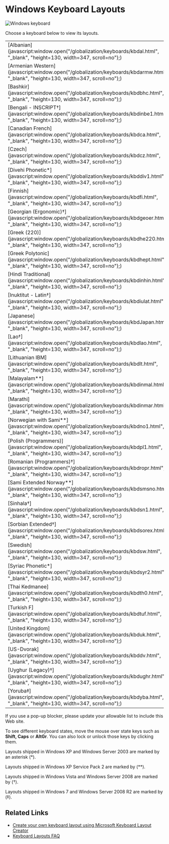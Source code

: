 

# Windows Keyboard Layouts

![Windows keyboard](/media/hubs/globalization/IC381691.jpg "Windows keyboard")

Choose a keyboard below to view its layouts.

|         |         |         |         |         |
|---------|---------|---------|---------|---------|
| [Albanian](javascript:window.open("/globalization/keyboards/kbdal.html", "_blank", "height=130, width=347, scroll=no");) | [Arabic (101)](javascript:window.open("/globalization/keyboards/kbda1.html", "_blank", "height=130, width=347, scroll=no");) | [Arabic (102)](javascript:window.open("/globalization/keyboards/kbda2.html", "_blank", "height=130, width=347, scroll=no");) | [Arabic (102) AZERTY](javascript:window.open("/globalization/keyboards/kbda3.html", "_blank", "height=130, width=347, scroll=no");) | [Armenian Eastern](javascript:window.open("/globalization/keyboards/kbdarme.html", "_blank", "height=130, width=347, scroll=no");) |
| [Armenian Western](javascript:window.open("/globalization/keyboards/kbdarmw.html", "_blank", "height=130, width=347, scroll=no");) | [Assamese - INSCRIPT†](javascript:window.open("/globalization/keyboards/kbdinasa.html", "_blank", "height=130, width=347, scroll=no");) | [Azeri Cyrillic](javascript:window.open("/globalization/keyboards/kbdaze.html", "_blank", "height=130, width=347, scroll=no");) | [Azeri Latin](javascript:window.open("/globalization/keyboards/kbdazel.html", "_blank", "height=130, width=347, scroll=no");) | [Bashkir†](javascript:window.open("/globalization/keyboards/kbdbash.html", "_blank", "height=130, width=347, scroll=no");) |
| [Bashkir](javascript:window.open("/globalization/keyboards/kbdbhc.html", "_blank", "height=130, width=347, scroll=no");) | [Belarusian](javascript:window.open("/globalization/keyboards/kbdblr.html", "_blank", "height=130, width=347, scroll=no");) | [Belgian (Comma)](javascript:window.open("/globalization/keyboards/kbdbene.html", "_blank", "height=130, width=347, scroll=no");) | [Belgian French](javascript:window.open("/globalization/keyboards/kbdbe.html", "_blank", "height=130, width=347, scroll=no");) | [Bengali](javascript:window.open("/globalization/keyboards/kbdinben.html", "_blank", "height=130, width=347, scroll=no");) |
| [Bengali - INSCRIPT†](javascript:window.open("/globalization/keyboards/kbdinbe1.html", "_blank", "height=130, width=347, scroll=no");) | [Bengali - INSCRIPT (Legacy)**](javascript:window.open("/globalization/keyboards/kbdinbe1.html", "_blank", "height=130, width=347, scroll=no");) | [Bulgarian (Phonetic Traditional)‡](javascript:window.open("/globalization/keyboards/kbdbgph1.html", "_blank", "height=130, width=347, scroll=no");) | [Bulgarian (Phonetic)†](javascript:window.open("/globalization/keyboards/kbdbgph.html", "_blank", "height=130, width=347, scroll=no");) | [Bulgarian (Typewriter)†](javascript:window.open("/globalization/keyboards/kbdbu.html", "_blank", "height=130, width=347, scroll=no");) |
| [Canadian French](javascript:window.open("/globalization/keyboards/kbdca.html", "_blank", "height=130, width=347, scroll=no");) | [Canadian French (Legacy)](javascript:window.open("/globalization/keyboards/kbdfc.html", "_blank", "height=130, width=347, scroll=no");) | [Canadian Multilingual Standard](javascript:window.open("/globalization/keyboards/kbdcan.html", "_blank", "height=130, width=347, scroll=no");) | [Chinese Bopomofo IME](javascript:window.open("/globalization/keyboards/kbdTCBO.html", "_blank", "height=130, width=347, scroll=no");) | [Chinese ChaJei IME](javascript:window.open("/globalization/keyboards/kbdTCCJ.html", "_blank", "height=130, width=347, scroll=no");) | 
| [Czech](javascript:window.open("/globalization/keyboards/kbdcz.html", "_blank", "height=130, width=347, scroll=no");) | [Czech (QWERTY)](javascript:window.open("/globalization/keyboards/kbdcz1.html", "_blank", "height=130, width=347, scroll=no");) | [Czech Programmers](javascript:window.open("/globalization/keyboards/kbdcz2.html", "_blank", "height=130, width=347, scroll=no");) | [Danish](javascript:window.open("/globalization/keyboards/kbdda.html", "_blank", "height=130, width=347, scroll=no");) | [Devanagari - INSCRIPT](javascript:window.open("/globalization/keyboards/kbdindev.html", "_blank", "height=130, width=347, scroll=no");) |
| [Divehi Phonetic*](javascript:window.open("/globalization/keyboards/kbddiv1.html", "_blank", "height=130, width=347, scroll=no");) | [Divehi Typewriter*](javascript:window.open("/globalization/keyboards/kbddiv2.html", "_blank", "height=130, width=347, scroll=no");) | [Dutch](javascript:window.open("/globalization/keyboards/kbdne.html", "_blank", "height=130, width=347, scroll=no");) | [Estonian](javascript:window.open("/globalization/keyboards/kbdest.html", "_blank", "height=130, width=347, scroll=no");) | [Faeroese](javascript:window.open("/globalization/keyboards/kbdfo.html", "_blank", "height=130, width=347, scroll=no");) |
| [Finnish](javascript:window.open("/globalization/keyboards/kbdfi.html", "_blank", "height=130, width=347, scroll=no");) | [Finnish with Sami**](javascript:window.open("/globalization/keyboards/kbdfi1.html", "_blank", "height=130, width=347, scroll=no");) | [French](javascript:window.open("/globalization/keyboards/kbdfr.html", "_blank", "height=130, width=347, scroll=no");) | [Gaelic](javascript:window.open("/globalization/keyboards/kbdgae.html", "_blank", "height=130, width=347, scroll=no");) | [Georgian](javascript:window.open("/globalization/keyboards/kbdgeo.html", "_blank", "height=130, width=347, scroll=no");) |
| [Georgian (Ergonomic)†](javascript:window.open("/globalization/keyboards/kbdgeoer.html", "_blank", "height=130, width=347, scroll=no");) | [Georgian (QWERTY)†](javascript:window.open("/globalization/keyboards/kbdgeoqw.html", "_blank", "height=130, width=347, scroll=no");) | [German](javascript:window.open("/globalization/keyboards/kbdgr.html", "_blank", "height=130, width=347, scroll=no");) | [German (IBM)](javascript:window.open("/globalization/keyboards/kbdgr1.html", "_blank", "height=130, width=347, scroll=no");) | [Greek](javascript:window.open("/globalization/keyboards/kbdhe.html", "_blank", "height=130, width=347, scroll=no");) |
| [Greek (220)](javascript:window.open("/globalization/keyboards/kbdhe220.html", "_blank", "height=130, width=347, scroll=no");) | [Greek (220) Latin](javascript:window.open("/globalization/keyboards/kbdhela2.html", "_blank", "height=130, width=347, scroll=no");) | [Greek (319)](javascript:window.open("/globalization/keyboards/kbdhe319.html", "_blank", "height=130, width=347, scroll=no");) | [Greek (319) Latin](javascript:window.open("/globalization/keyboards/kbdhela3.html", "_blank", "height=130, width=347, scroll=no");) | [Greek Latin](javascript:window.open("/globalization/keyboards/kbdgkl.html", "_blank", "height=130, width=347, scroll=no");) |
| [Greek Polytonic](javascript:window.open("/globalization/keyboards/kbdhept.html", "_blank", "height=130, width=347, scroll=no");) | [Greenlandic†](javascript:window.open("/globalization/keyboards/kbdgrlnd.html", "_blank", "height=130, width=347, scroll=no");) | [Gujarati*](javascript:window.open("/globalization/keyboards/kbdinguj.html", "_blank", "height=130, width=347, scroll=no");) | [Hausa‡](javascript:window.open("/globalization/keyboards/kbdhau.html", "_blank", "height=130, width=347, scroll=no");) | [Hebrew](javascript:window.open("/globalization/keyboards/kbdheb.html", "_blank", "height=130, width=347, scroll=no");) |
| [Hindi Traditional](javascript:window.open("/globalization/keyboards/kbdinhin.html", "_blank", "height=130, width=347, scroll=no");) | [Hungarian](javascript:window.open("/globalization/keyboards/kbdhu.html", "_blank", "height=130, width=347, scroll=no");) | [Hungarian 101-key](javascript:window.open("/globalization/keyboards/kbdhu1.html", "_blank", "height=130, width=347, scroll=no");) | [Icelandic](javascript:window.open("/globalization/keyboards/kbdic.html", "_blank", "height=130, width=347, scroll=no");) | [Igbo‡](javascript:window.open("/globalization/keyboards/kbdibo.html", "_blank", "height=130, width=347, scroll=no");) |
| [Inuktitut - Latin†](javascript:window.open("/globalization/keyboards/kbdiulat.html", "_blank", "height=130, width=347, scroll=no");) | [Inuktitut - Naqittuat†](javascript:window.open("/globalization/keyboards/kbdinuk2.html", "_blank", "height=130, width=347, scroll=no");) | [Irish](javascript:window.open("/globalization/keyboards/kbdir.html", "_blank", "height=130, width=347, scroll=no");) | [Italian](javascript:window.open("/globalization/keyboards/kbdit.html", "_blank", "height=130, width=347, scroll=no");) | [Italian (142)](javascript:window.open("/globalization/keyboards/kbdit142.html", "_blank", "height=130, width=347, scroll=no");) |
| [Japanese](javascript:window.open("/globalization/keyboards/kbdJapan.html", "_blank", "height=130, width=347, scroll=no");) | [Kannada*](javascript:window.open("/globalization/keyboards/kbdinkan.html", "_blank", "height=130, width=347, scroll=no");) | [Kazakh](javascript:window.open("/globalization/keyboards/kbdkaz.html", "_blank", "height=130, width=347, scroll=no");) | [Korean](javascript:window.open("/globalization/keyboards/kbdKorea.html", "_blank", "height=130, width=347, scroll=no");) | [Kyrgyz (Cyrillic)*](javascript:window.open("/globalization/keyboards/kbdKyr.html", "_blank", "height=130, width=347, scroll=no");) |
| [Lao†](javascript:window.open("/globalization/keyboards/kbdlao.html", "_blank", "height=130, width=347, scroll=no");) | [Latin American](javascript:window.open("/globalization/keyboards/kbdla.html", "_blank", "height=130, width=347, scroll=no");) | [Latvian](javascript:window.open("/globalization/keyboards/kbdlv.html", "_blank", "height=130, width=347, scroll=no");) | [Latvian (QWERTY)](javascript:window.open("/globalization/keyboards/kbdlv1.html", "_blank", "height=130, width=347, scroll=no");) | [Lithuanian](javascript:window.open("/globalization/keyboards/kbdlt1.html", "_blank", "height=130, width=347, scroll=no");) 
| [Lithuanian IBM](javascript:window.open("/globalization/keyboards/kbdlt.html", "_blank", "height=130, width=347, scroll=no");) | [Lithuanian Standard†](javascript:window.open("/globalization/keyboards/kbdlt2.html", "_blank", "height=130, width=347, scroll=no");) | [Luxembourgish†](javascript:window.open("/globalization/keyboards/kbdsf.html", "_blank", "height=130, width=347, scroll=no");) | [Macedonian (FYROM)](javascript:window.open("/globalization/keyboards/kbdmac.html", "_blank", "height=130, width=347, scroll=no");) | [Macedonian (FYROM) - Standard†](javascript:window.open("/globalization/keyboards/kbdmacst.html", "_blank", "height=130, width=347, scroll=no");) |
| [Malayalam**](javascript:window.open("/globalization/keyboards/kbdinmal.html", "_blank", "height=130, width=347, scroll=no");) | [Maori**](javascript:window.open("/globalization/keyboards/kbdmaori.html", "_blank", "height=130, width=347, scroll=no");) | [Maltese 47**](javascript:window.open("/globalization/keyboards/kbdmlt47.html", "_blank", "height=130, width=347, scroll=no");) | [Maltese 48**](javascript:window.open("/globalization/keyboards/kbdmlt48.html", "_blank", "height=130, width=347, scroll=no");) | [Maori†](javascript:window.open("/globalization/keyboards/kbdmaori.html", "_blank", "height=130, width=347, scroll=no");) |
| [Marathi](javascript:window.open("/globalization/keyboards/kbdinmar.html", "_blank", "height=130, width=347, scroll=no");) | [Mongolian (Cyrillic)*](javascript:window.open("/globalization/keyboards/kbdmon.html", "_blank", "height=130, width=347, scroll=no");) | [Mongolian (Mongolian Script)†](javascript:window.open("/globalization/keyboards/kbdmonmo.html", "_blank", "height=130, width=347, scroll=no");) | [Nepali†](javascript:window.open("/globalization/keyboards/kbdnepr.html", "_blank", "height=130, width=347, scroll=no");) | [Norwegian](javascript:window.open("/globalization/keyboards/kbdno.html", "_blank", "height=130, width=347, scroll=no");) |
| [Norwegian with Sami**](javascript:window.open("/globalization/keyboards/kbdno1.html", "_blank", "height=130, width=347, scroll=no");) | [Oriya†](javascript:window.open("/globalization/keyboards/kbdinori.html", "_blank", "height=130, width=347, scroll=no");) | [Pashto (Afghanistan)†](javascript:window.open("/globalization/keyboards/kbdpash.html", "_blank", "height=130, width=347, scroll=no");) | [Persian](javascript:window.open("/globalization/keyboards/kbdfa.html", "_blank", "height=130, width=347, scroll=no");) | [Polish (214)](javascript:window.open("/globalization/keyboards/kbdpl.html", "_blank", "height=130, width=347, scroll=no");) |
| [Polish (Programmers)](javascript:window.open("/globalization/keyboards/kbdpl1.html", "_blank", "height=130, width=347, scroll=no");) | [Portuguese](javascript:window.open("/globalization/keyboards/kbdpo.html", "_blank", "height=130, width=347, scroll=no");) | [Portuguese (Brazilian ABNT)](javascript:window.open("/globalization/keyboards/kbdbr.html", "_blank", "height=130, width=347, scroll=no");) | [Punjabi (Gurmukhi)*](javascript:window.open("/globalization/keyboards/kbdinpun.html", "_blank", "height=130, width=347, scroll=no");) | [Romanian (Legacy)](javascript:window.open("/globalization/keyboards/kbdro.html", "_blank", "height=130, width=347, scroll=no");) |
| [Romanian (Programmers)†](javascript:window.open("/globalization/keyboards/kbdropr.html", "_blank", "height=130, width=347, scroll=no");) | [Romanian (Standard)†](javascript:window.open("/globalization/keyboards/kbdrost.html", "_blank", "height=130, width=347, scroll=no");) | [Russian](javascript:window.open("/globalization/keyboards/kbdru.html", "_blank", "height=130, width=347, scroll=no");) | [Russian (Typewriter)](javascript:window.open("/globalization/keyboards/kbdru1.html", "_blank", "height=130, width=347, scroll=no");) | [Sami Extended Finland-Sweden**](javascript:window.open("/globalization/keyboards/kbdsmsfi.html", "_blank", "height=130, width=347, scroll=no");) |
| [Sami Extended Norway**](javascript:window.open("/globalization/keyboards/kbdsmsno.html", "_blank", "height=130, width=347, scroll=no");) | [Serbian (Cyrillic)](javascript:window.open("/globalization/keyboards/kbdycc.html", "_blank", "height=130, width=347, scroll=no");) | [Serbian (Latin)](javascript:window.open("/globalization/keyboards/kbdycl.html", "_blank", "height=130, width=347, scroll=no");) | [Sesotho sa Leboa‡](javascript:window.open("/globalization/keyboards/kbdnso1.html", "_blank", "height=130, width=347, scroll=no");) | [Setawana‡](javascript:window.open("/globalization/keyboards/kbdnso.html", "_blank", "height=130, width=347, scroll=no");) |
| [Sinhala†](javascript:window.open("/globalization/keyboards/kbdsn1.html", "_blank", "height=130, width=347, scroll=no");) | [Sinhala -Wij 9†](javascript:window.open("/globalization/keyboards/kbdsw09.html", "_blank", "height=130, width=347, scroll=no");) | [Slovak](javascript:window.open("/globalization/keyboards/kbdsl.html", "_blank", "height=130, width=347, scroll=no");) | [Slovak (QWERTY)](javascript:window.open("/globalization/keyboards/kbdsl1.html", "_blank", "height=130, width=347, scroll=no");) | [Slovenian](javascript:window.open("/globalization/keyboards/kbdcr.html", "_blank", "height=130, width=347, scroll=no");) |
| [Sorbian Extended†](javascript:window.open("/globalization/keyboards/kbdsorex.html", "_blank", "height=130, width=347, scroll=no");) | [Sorbian Standard‡](javascript:window.open("/globalization/keyboards/kbdsors1.html", "_blank", "height=130, width=347, scroll=no");) | [Sorbian Standard (Legacy)†](javascript:window.open("/globalization/keyboards/kbdsorst.html", "_blank", "height=130, width=347, scroll=no");) | [Spanish](javascript:window.open("/globalization/keyboards/kbdsp.html", "_blank", "height=130, width=347, scroll=no");) | [Spanish Variation](javascript:window.open("/globalization/keyboards/kbdes.html", "_blank", "height=130, width=347, scroll=no");) |
| [Swedish](javascript:window.open("/globalization/keyboards/kbdsw.html", "_blank", "height=130, width=347, scroll=no");) | [Swedish with Sami](javascript:window.open("/globalization/keyboards/kbdsw1.html", "_blank", "height=130, width=347, scroll=no");) | [Swiss French](javascript:window.open("/globalization/keyboards/kbdsf.html", "_blank", "height=130, width=347, scroll=no");) | [Swiss German](javascript:window.open("/globalization/keyboards/kbdsg.html", "_blank", "height=130, width=347, scroll=no");) | [Syriac Standard*](javascript:window.open("/globalization/keyboards/kbdsyr1.html", "_blank", "height=130, width=347, scroll=no");) |
| [Syriac Phonetic*](javascript:window.open("/globalization/keyboards/kbdsyr2.html", "_blank", "height=130, width=347, scroll=no");) | [Tajik†](javascript:window.open("/globalization/keyboards/kbdtajik.html", "_blank", "height=130, width=347, scroll=no");) | [Tamil](javascript:window.open("/globalization/keyboards/kbdintam.html", "_blank", "height=130, width=347, scroll=no");) | [Tatar](javascript:window.open("/globalization/keyboards/kbdtat.html", "_blank", "height=130, width=347, scroll=no");) | [Telugu*](javascript:window.open("/globalization/keyboards/kbdintel.html", "_blank", "height=130, width=347, scroll=no");) |
| [Thai Kedmanee](javascript:window.open("/globalization/keyboards/kbdth0.html", "_blank", "height=130, width=347, scroll=no");) | [Thai Kedmanee (non-ShiftLock)](javascript:window.open("/globalization/keyboards/kbdth2.html", "_blank", "height=130, width=347, scroll=no");) | [Thai Pattachote](javascript:window.open("/globalization/keyboards/kbdth1.html", "_blank", "height=130, width=347, scroll=no");) | [Thai Pattachote (non-ShiftLock)](javascript:window.open("/globalization/keyboards/kbdth3.html", "_blank", "height=130, width=347, scroll=no");) | [Tibetan (PRC)‡](javascript:window.open("/globalization/keyboards/kbdtiprc.html", "_blank", "height=130, width=347, scroll=no");) |
| [Turkish F](javascript:window.open("/globalization/keyboards/kbdtuf.html", "_blank", "height=130, width=347, scroll=no");) | [Turkish Q](javascript:window.open("/globalization/keyboards/kbdtuq.html", "_blank", "height=130, width=347, scroll=no");) | [Turkmen†](javascript:window.open("/globalization/keyboards/kbdturme.html", "_blank", "height=130, width=347, scroll=no");) | [Ukrainian](javascript:window.open("/globalization/keyboards/kbdur.html", "_blank", "height=130, width=347, scroll=no");) | [Ukrainian (Enhanced)†](javascript:window.open("/globalization/keyboards/kbdur1.html", "_blank", "height=130, width=347, scroll=no");) |
| [United Kingdom](javascript:window.open("/globalization/keyboards/kbduk.html", "_blank", "height=130, width=347, scroll=no");) | [United Kingdom Extended**](javascript:window.open("/globalization/keyboards/kbdukx.html", "_blank", "height=130, width=347, scroll=no");) | [Urdu](javascript:window.open("/globalization/keyboards/kbdurdu.html", "_blank", "height=130, width=347, scroll=no");) | [US English](javascript:window.open("/globalization/keyboards/kbdus.html", "_blank", "height=130, width=347, scroll=no");) | [US English (IBM Arabic 238_L)](javascript:window.open("/globalization/keyboards/kbdusa.html", "_blank", "height=130, width=347, scroll=no");) |
| [US-Dvorak](javascript:window.open("/globalization/keyboards/kbddv.html", "_blank", "height=130, width=347, scroll=no");) | [US-Dvorak for left hand](javascript:window.open("/globalization/keyboards/kbdusl.html", "_blank", "height=130, width=347, scroll=no");) | [US-Dvorak for right hand](javascript:window.open("/globalization/keyboards/kbdusr.html", "_blank", "height=130, width=347, scroll=no");) | [US-International](javascript:window.open("/globalization/keyboards/kbdusx.html", "_blank", "height=130, width=347, scroll=no");) | [Uyghur‡](javascript:window.open("/globalization/keyboards/kbdughr1.html", "_blank", "height=130, width=347, scroll=no");) |
| [Uyghur (Legacy)†](javascript:window.open("/globalization/keyboards/kbdughr.html", "_blank", "height=130, width=347, scroll=no");) | [Uzbek Cyrillic](javascript:window.open("/globalization/keyboards/kbduzb.html", "_blank", "height=130, width=347, scroll=no");) | [Vietnamese](javascript:window.open("/globalization/keyboards/kbdvntc.html", "_blank", "height=130, width=347, scroll=no");) | [Wolof‡](javascript:window.open("/globalization/keyboards/kbdwol.html", "_blank", "height=130, width=347, scroll=no");) | [Yakut‡](javascript:window.open("/globalization/keyboards/kbdyak.html", "_blank", "height=130, width=347, scroll=no");) |
| [Yoruba‡](javascript:window.open("/globalization/keyboards/kbdyba.html", "_blank", "height=130, width=347, scroll=no");) | | | | |

If you use a pop-up blocker, please update your allowable list to include this Web site.

To see different keyboard states, move the mouse over state keys such as **Shift, Caps** or **AltGr**. You can also lock or unlock those keys by clicking them.

Layouts shipped in Windows XP and Windows Server 2003 are marked by an asterisk (\*).

Layouts shipped in Windows XP Service Pack 2 are marked by (\*\*).

Layouts shipped in Windows Vista and Windows Server 2008 are marked by (†).

Layouts shipped in Windows 7 and Windows Server 2008 R2 are marked by (‡).

## Related Links

-   [Create your own keyboard layout using Microsoft Keyboard Layout Creator](https://msdn.microsoft.com/goglobal/bb964665.aspx "Create your own keyboard layout using Microsoft Keyboard Layout Creator")
-   [Keyboard Layouts FAQ](https://msdn.microsoft.com/goglobal/bb688179.aspx "Keyboard Layouts FAQ")


